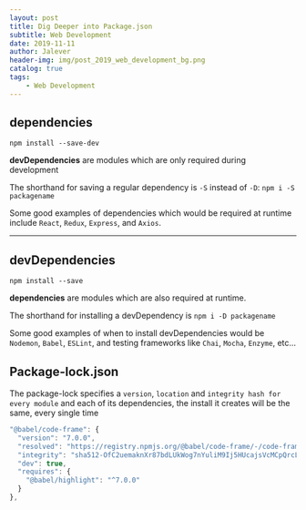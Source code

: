 ```yaml
---
layout: post
title: Dig Deeper into Package.json
subtitle: Web Development
date: 2019-11-11
author: Jalever
header-img: img/post_2019_web_development_bg.png
catalog: true
tags:
    - Web Development
---
```


## dependencies
```text
npm install --save-dev
```
<strong>devDependencies</strong> are modules which are only required during development

The shorthand for saving a regular dependency is `-S` instead of `-D`: `npm i -S packagename`

Some good examples of dependencies which would be required at runtime include `React`, `Redux`, `Express`, and `Axios`.

---


## devDependencies
```text
npm install --save
```
<strong>dependencies</strong> are modules which are also required at runtime.

The shorthand for installing a devDependency is `npm i -D packagename`

Some good examples of when to install devDependencies would be `Nodemon`, `Babel`, `ESLint`, and testing frameworks like `Chai`, `Mocha`, `Enzyme`, etc…


## Package-lock.json
The package-lock specifies a `version`, `location` and `integrity hash for every module` and each of its dependencies, the install it creates will be the same, every single time
```js
"@babel/code-frame": {
  "version": "7.0.0",
  "resolved": "https://registry.npmjs.org/@babel/code-frame/-/code-frame-7.0.0.tgz",
  "integrity": "sha512-OfC2uemaknXr87bdLUkWog7nYuliM9Ij5HUcajsVcMCpQrcLmtxRbVFTIqmcSkSeYRBFBRxs2FiUqFJDLdiebA==",
  "dev": true,
  "requires": {
    "@babel/highlight": "^7.0.0"
  }
},
```









